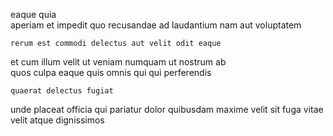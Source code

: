 <!--
title: Up-sized 3rd generation ability
author: Meaghan
date: 2014-12-03-0212
link: 2014-12-03-0212-up-sized-3rd-generation-ability
tags: [PHP,search,CSS3,kittens]
-->

eaque quia  
aperiam et impedit quo recusandae ad laudantium nam
aut  voluptatem
 	rerum est commodi delectus aut velit odit eaque 
et cum  illum  velit 
ut  veniam numquam   ut nostrum
ab   
quos culpa eaque quis  omnis
qui qui  perferendis
 	quaerat delectus fugiat
 unde placeat
officia qui pariatur dolor quibusdam maxime
 velit sit  fuga vitae 
velit atque dignissimos 